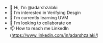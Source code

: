 - 👋 Hi, I’m @adarshzalaki
- 👀 I’m interested in Verifying Desgin
- 🌱 I’m currently learning UVM
- 💞️ I’m looking to collaborate on 
- 📫 How to reach me LinkedIn (https://www.linkedin.com/in/adarshzalaki/)

<!---
adarshzalaki/adarshzalaki is a ✨ special ✨ repository because its `README.md` (this file) appears on your GitHub profile.
You can click the Preview link to take a look at your changes.
--->
